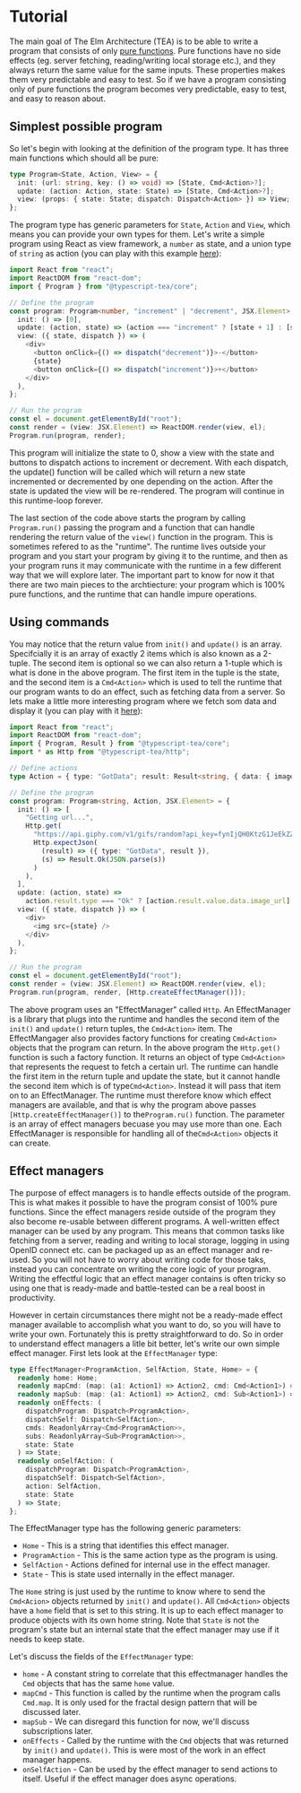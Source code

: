 # Tutorial

The main goal of The Elm Architecture (TEA) is to be able to write a program that consists of only [pure functions](https://en.wikipedia.org/wiki/Pure_function). Pure functions have no side effects (eg. server fetching, reading/writing local storage etc.), and they always return the same value for the same inputs. These properties makes them very predictable and easy to test. So if we have a program consisting only of pure functions the program becomes very predictable, easy to test, and easy to reason about.

## Simplest possible program

So let's begin with looking at the definition of the program type. It has three main functions which should all be pure:

```ts
type Program<State, Action, View> = {
  init: (url: string, key: () => void) => [State, Cmd<Action>?];
  update: (action: Action, state: State) => [State, Cmd<Action>?];
  view: (props: { state: State; dispatch: Dispatch<Action> }) => View;
};
```

The program type has generic parameters for `State`, `Action` and `View`, which means you can provide your own types for them. Let's write a simple program using React as view framework, a `number` as state, and a union type of `string` as action (you can play with this example [here](https://stackblitz.com/edit/react-ts-c4g6kq?file=index.tsx)):

```ts
import React from "react";
import ReactDOM from "react-dom";
import { Program } from "@typescript-tea/core";

// Define the program
const program: Program<number, "increment" | "decrement", JSX.Element> = {
  init: () => [0],
  update: (action, state) => (action === "increment" ? [state + 1] : [state - 1]),
  view: ({ state, dispatch }) => (
    <div>
      <button onClick={() => dispatch("decrement")}>-</button>
      {state}
      <button onClick={() => dispatch("increment")}>+</button>
    </div>
  ),
};

// Run the program
const el = document.getElementById("root");
const render = (view: JSX.Element) => ReactDOM.render(view, el);
Program.run(program, render);
```

This program will initialize the state to 0, show a view with the state and buttons to dispatch actions to increment or decrement. With each dispatch, the update() function will be called which will return a new state incremented or decremented by one depending on the action. After the state is updated the view will be re-rendered. The program will continue in this runtime-loop forever.

The last section of the code above starts the program by calling `Program.run()` passing the program and a function that can handle rendering the return value of the `view()` function in the program. This is sometimes refered to as the "runtime". The runtime lives outside your program and you start your program by giving it to the runtime, and then as your program runs it may communicate with the runtime in a few different way that we will explore later. The important part to know for now it that there are two main pieces to the archtiecture: your program which is 100% pure functions, and the runtime that can handle impure operations.

## Using commands

You may notice that the return value from `init()` and `update()` is an array. Specifcially it is an array of exactly 2 items which is also known as a 2-tuple. The second item is optional so we can also return a 1-tuple which is what is done in the above program. The first item in the tuple is the state, and the second item is a `Cmd<Action>` which is used to tell the runtime that our program wants to do an effect, such as fetching data from a server. So lets make a little more interesting program where we fetch som data and display it (you can play with it [here](https://stackblitz.com/edit/react-ts-fp8roj)):

```ts
import React from "react";
import ReactDOM from "react-dom";
import { Program, Result } from "@typescript-tea/core";
import * as Http from "@typescript-tea/http";

// Define actions
type Action = { type: "GotData"; result: Result<string, { data: { image_url: string } }> };

// Define the program
const program: Program<string, Action, JSX.Element> = {
  init: () => [
    "Getting url...",
    Http.get(
      "https://api.giphy.com/v1/gifs/random?api_key=fynIjQH0KtzG1JeEkZZGT3cTie9KFm1T&tag=cat",
      Http.expectJson(
        (result) => ({ type: "GotData", result }),
        (s) => Result.Ok(JSON.parse(s))
      )
    ),
  ],
  update: (action, state) =>
    action.result.type === "Ok" ? [action.result.value.data.image_url] : ["Error getting url.."],
  view: ({ state, dispatch }) => (
    <div>
      <img src={state} />
    </div>
  ),
};

// Run the program
const el = document.getElementById("root");
const render = (view: JSX.Element) => ReactDOM.render(view, el);
Program.run(program, render, [Http.createEffectManager()]);
```

The above program uses an "EffectManager" called `Http`. An EffectManager is a library that plugs into the runtime and handles the second item of the `init()` and `update()` return tuples, the `Cmd<Action>` item. The EffectMangager also provides factory functions for creating `Cmd<Action>` objects that the program can return. In the above program the `Http.get()` function is such a factory function. It returns an object of type `Cmd<Action>` that represents the request to fetch a certain url. The runtime can handle the first item in the return tuple and update the state, but it cannot handle the second item which is of type`Cmd<Action>`. Instead it will pass that item on to an EffectManager. The runtime must therefore know which effect managers are available, and that is why the program above passes `[Http.createEffectManager()]` to the`Program.ru()` function. The parameter is an array of effect managers becuase you may use more than one. Each EffectManager is responsible for handling all of the`Cmd<Action>` objects it can create.

## Effect managers

The purpose of effect managers is to handle effects outside of the program. This is what makes it possible to have the program consist of 100% pure functions. Since the effect managers reside outside of the program they also become re-usable between different programs. A well-written effect manager can be used by any program. This means that common tasks like fetching from a server, reading and writing to local storage, logging in using OpenID connect etc. can be packaged up as an effect manager and re-used. So you will not have to worry about writing code for those taks, instead you can concentrate on writing the core logic of your program. Writing the effectful logic that an effect manager contains is often tricky so using one that is ready-made and battle-tested can be a real boost in productivity.

However in certain circumstances there might not be a ready-made effect manager available to accomplish what you want to do, so you will have to write your own. Fortunately this is pretty straightforward to do. So in order to understand effect managers a litle bit better, let's write our own simple effect manager. First lets look at the `EffectManager` type:

```ts
type EffectManager<ProgramAction, SelfAction, State, Home> = {
  readonly home: Home;
  readonly mapCmd: (map: (a1: Action1) => Action2, cmd: Cmd<Action1>) => Cmd<Action2>;
  readonly mapSub: (map: (a1: Action1) => Action2, cmd: Sub<Action1>) => Sub<Action2>;
  readonly onEffects: (
    dispatchProgram: Dispatch<ProgramAction>,
    dispatchSelf: Dispatch<SelfAction>,
    cmds: ReadonlyArray<Cmd<ProgramAction>>,
    subs: ReadonlyArray<Sub<ProgramAction>>,
    state: State
  ) => State;
  readonly onSelfAction: (
    dispatchProgram: Dispatch<ProgramAction>,
    dispatchSelf: Dispatch<SelfAction>,
    action: SelfAction,
    state: State
  ) => State;
};
```

The EffectManager type has the following generic parameters:

- `Home` - This is a string that identifies this effect manager.
- `ProgramAction` - This is the same action type as the program is using.
- `SelfAction` - Actions defined for internal use in the effect manager.
- `State` - This is state used internally in the effect manager.

The `Home` string is just used by the runtime to know where to send the `Cmd<Acion>` objects returned by `init()` and `update()`. All `Cmd<Action>` objects have a `home` field that is set to this string. It is up to each effect manager to produce objects with its own home string. Note that `State` is not the program's state but an internal state that the effect manager may use if it needs to keep state.

Let's discuss the fields of the `EffectManager` type:

- `home` - A constant string to correlate that this effectmanager handles the `Cmd` objects that has the same `home` value.
- `mapCmd` - This function is called by the runtime when the program calls `Cmd.map`. It is only used for the fractal design pattern that will be discussed later.
- `mapSub` - We can disregard this function for now, we'll discuss subscriptions later.
- `onEffects` - Called by the runtime with the `Cmd` objects that was returned by `init()` and `update()`. This is were most of the work in an effect manager happens.
- `onSelfAction` - Can be used by the effect manager to send actions to itself. Useful if the effect manager does async operations.
